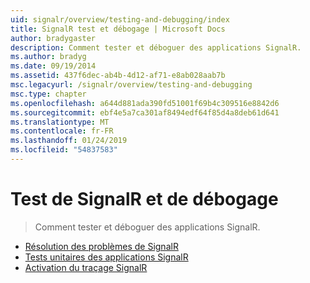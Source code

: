 ```yaml
---
uid: signalr/overview/testing-and-debugging/index
title: SignalR test et débogage | Microsoft Docs
author: bradygaster
description: Comment tester et déboguer des applications SignalR.
ms.author: bradyg
ms.date: 09/19/2014
ms.assetid: 437f6dec-ab4b-4d12-af71-e8ab028aab7b
msc.legacyurl: /signalr/overview/testing-and-debugging
msc.type: chapter
ms.openlocfilehash: a644d881ada390fd51001f69b4c309516e8842d6
ms.sourcegitcommit: ebf4e5a7ca301af8494edf64f85d4a8deb61d641
ms.translationtype: MT
ms.contentlocale: fr-FR
ms.lasthandoff: 01/24/2019
ms.locfileid: "54837583"
---
```

<a name="signalr-testing-and-debugging"></a>Test de SignalR et de débogage
====================
> Comment tester et déboguer des applications SignalR.


- [Résolution des problèmes de SignalR](troubleshooting.md)
- [Tests unitaires des applications SignalR](unit-testing-signalr-applications.md)
- [Activation du traçage SignalR](enabling-signalr-tracing.md)
